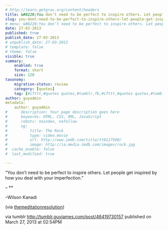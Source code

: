 ```yaml
---
# http://learn.getgrav.org/content/headers
title: &#8220;You don’t need to be perfect to inspire others. Let people get inspired by how you deal with your&#8230;&#8221;
slug: you-dont-need-to-be-perfect-to-inspire-others-let-people-get-inspired-by-how-you-deal-with-your-2
# menu: &#8220;You don’t need to be perfect to inspire others. Let people get inspired by how you deal with your&#8230;&#8221;
date: 27-03-2013
published: true
publish_date: 27-03-2013
# unpublish_date: 27-03-2013
# template: false
# theme: false
visible: true
summary:
    enabled: true
    format: short
    size: 128
taxonomy:
    migration-status: review
    category: [quotes]
    tag: [#ifttt,#quotes quotes,#tumblr,fb,#ifttt,#quotes quotes,#tumblr,fb]
author: guyadmin
metadata:
    author: guyadmin
#      description: Your page description goes here
#      keywords: HTML, CSS, XML, JavaScript
#      robots: noindex, nofollow
#      og:
#          title: The Rock
#          type: video.movie
#          url: http://www.imdb.com/title/tt0117500/
#          image: http://ia.media-imdb.com/images/rock.jpg
#  cache_enable: false
#  last_modified: true

---
```


“You don’t need to be perfect to inspire others. Let people get inspired by how you deal with your imperfection.”

 – **

–Wilson Kanadi

(via [themeditationresolution](http://web.archive.org/web/20161014083253/http://themeditationresolution.tumblr.com:80/))

via tumblr http://tumblr.guyjames.com/post/46419730157 published on March 27, 2013 at 02:54PM